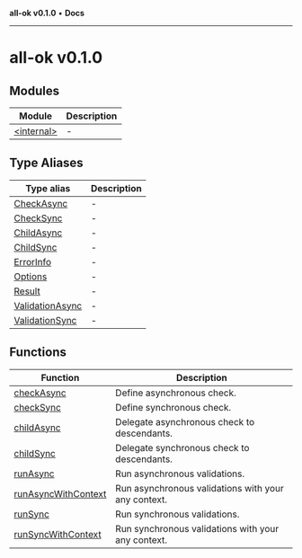 **all-ok v0.1.0** • **Docs**

***

# all-ok v0.1.0

## Modules

| Module | Description |
| ------ | ------ |
| [\<internal\>](-internal-/README.md) | - |

## Type Aliases

| Type alias | Description |
| ------ | ------ |
| [CheckAsync](type-aliases/CheckAsync.md) | - |
| [CheckSync](type-aliases/CheckSync.md) | - |
| [ChildAsync](type-aliases/ChildAsync.md) | - |
| [ChildSync](type-aliases/ChildSync.md) | - |
| [ErrorInfo](type-aliases/ErrorInfo.md) | - |
| [Options](type-aliases/Options.md) | - |
| [Result](type-aliases/Result.md) | - |
| [ValidationAsync](type-aliases/ValidationAsync.md) | - |
| [ValidationSync](type-aliases/ValidationSync.md) | - |

## Functions

| Function | Description |
| ------ | ------ |
| [checkAsync](functions/checkAsync.md) | Define asynchronous check. |
| [checkSync](functions/checkSync.md) | Define synchronous check. |
| [childAsync](functions/childAsync.md) | Delegate asynchronous check to descendants. |
| [childSync](functions/childSync.md) | Delegate synchronous check to descendants. |
| [runAsync](functions/runAsync.md) | Run asynchronous validations. |
| [runAsyncWithContext](functions/runAsyncWithContext.md) | Run asynchronous validations with your any context. |
| [runSync](functions/runSync.md) | Run synchronous validations. |
| [runSyncWithContext](functions/runSyncWithContext.md) | Run synchronous validations with your any context. |
